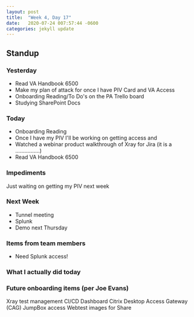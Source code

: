 ```yaml
---
layout: post
title:  "Week 4, Day 17"
date:   2020-07-24 007:57:44 -0600
categories: jekyll update
---
```


## Standup

### Yesterday
* Read VA Handbook 6500
* Make my plan of attack for once I have PIV Card and VA Access
* Onboarding Reading/To Do's on the PA Trello board
* Studying SharePoint Docs

### Today
* Onboarding Reading
* Once I have my PIV I'll be working on getting access and 
* Watched a webinar product walkthrough of Xray for Jira (it is a ................)
* Read VA Handbook 6500

### Impediments
Just waiting on getting my PIV next week

### Next Week
* Tunnel meeting
* Splunk
* Demo next Thursday

### Items from team members
* Need Splunk access! 

### What I actually did today


### Future onboarding items (per Joe Evans)
Xray test management
CI/CD Dashboard
Citrix Desktop Access Gateway (CAG)
JumpBox access
Webtest images for Share

